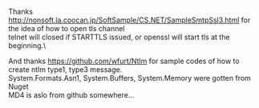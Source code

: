 Thanks http://nonsoft.la.coocan.jp/SoftSample/CS.NET/SampleSmtpSsl3.html for the idea of how to open tls channel\
telnet will closed if STARTTLS issued, or openssl will start tls at the beginning.\

And thanks https://github.com/wfurt/Ntlm for sample codes of how to create ntlm type1, type3 message.\
System.Formats.Asn1, System.Buffers, System.Memory were gotten from Nuget\
MD4 is aslo from github somewhere...
